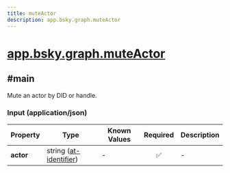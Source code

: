 ```yaml
---
title: muteActor
description: app.bsky.graph.muteActor
---
```


# [app.bsky.graph.muteActor](https://github.com/myConsciousness/atproto.dart/blob/main/lexicons/app/bsky/graph/muteActor.json)

## #main

Mute an actor by DID or handle.

### Input (application/json)

| Property | Type | Known Values | Required | Description |
| --- | --- | --- | :---: | --- |
| **actor** | string ([at-identifier](https://atproto.com/specs/lexicon#at-identifier)) | - | ✅ | - |
